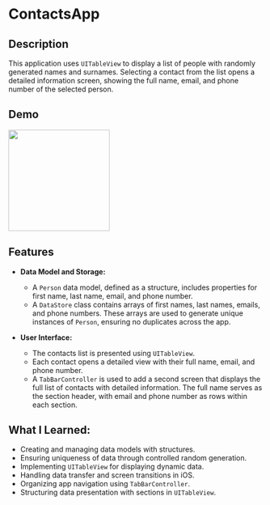 # ContactsApp

## Description
This application uses `UITableView` to display a list of people with randomly generated names and surnames. Selecting a contact from the list opens a detailed information screen, showing the full name, email, and phone number of the selected person.

## Demo
<img src="https://github.com/user-attachments/assets/018b353b-bb63-4ae3-afe0-c4314dde9357" width="200"/>

## Features
- **Data Model and Storage:**
  - A `Person` data model, defined as a structure, includes properties for first name, last name, email, and phone number.
  - A `DataStore` class contains arrays of first names, last names, emails, and phone numbers. These arrays are used to generate unique instances of `Person`, ensuring no duplicates across the app.

- **User Interface:**
  - The contacts list is presented using `UITableView`.
  - Each contact opens a detailed view with their full name, email, and phone number.
  - A `TabBarController` is used to add a second screen that displays the full list of contacts with detailed information. The full name serves as the section header, with email and phone number as rows within each section.

## What I Learned:
- Creating and managing data models with structures.
- Ensuring uniqueness of data through controlled random generation.
- Implementing `UITableView` for displaying dynamic data.
- Handling data transfer and screen transitions in iOS.
- Organizing app navigation using `TabBarController`.
- Structuring data presentation with sections in `UITableView`.

